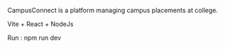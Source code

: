 CampusConnect is a platform managing campus placements at college. 

Vite  + React + NodeJs

Run : 
npm run dev